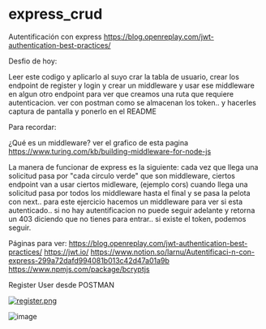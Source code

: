 # express_crud

Autentificación con express
https://blog.openreplay.com/jwt-authentication-best-practices/

Desfio de hoy:

Leer este codigo y aplicarlo al suyo crar la tabla de usuario, crear los endpoint de register y login y crear un middleware y usar ese middleware en algun otro endpoint para ver que creamos una ruta que requiere autenticacion. ver con postman como se almacenan los token.. y hacerles captura de pantalla y ponerlo en el README

Para recordar:

¿Qué es un middleware? ver el grafico de esta pagina https://www.turing.com/kb/building-middleware-for-node-js

La manera de funcionar de express es la siguiente: cada vez que llega una solicitud pasa por "cada circulo verde" que son middleware, ciertos endpoint van a usar ciertos midleware, (ejemplo cors) cuando llega una solicitud pasa por todos los middleware hasta el final y se pasa la pelota con next.. para este ejercicio hacemos un middleware para ver si esta autenticado.. si no hay autentificacion no puede seguir adelante y retorna un 403 diciendo que no tienes para entrar.. si existe el token, podemos seguir.

Páginas para ver: https://blog.openreplay.com/jwt-authentication-best-practices/ https://jwt.io/ https://www.notion.so/larnu/Autentificaci-n-con-express-299a72dafd994081b013c42d47a01a9b https://www.npmjs.com/package/bcryptjs

Register User desde POSTMAN

[![register.png](https://i.postimg.cc/FFw2bm2J/register.png)](https://postimg.cc/MXbPqkZW)

![image](https://user-images.githubusercontent.com/104856701/197295235-00f0fb50-db32-4002-828e-9514c7ee2f0f.png)
